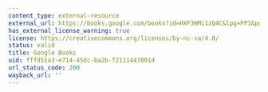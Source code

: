 ```yaml
---
content_type: external-resource
external_url: https://books.google.com/books?id=HXF3HMi1zQ4C&lpg=PP1&pg=PA44#v=onepage&q&f=false
has_external_license_warning: true
license: https://creativecommons.org/licenses/by-nc-sa/4.0/
status: valid
title: Google Books
uid: fffd51a3-e714-45dc-ba2b-f2111447001d
url_status_code: 200
wayback_url: ''
---
```

